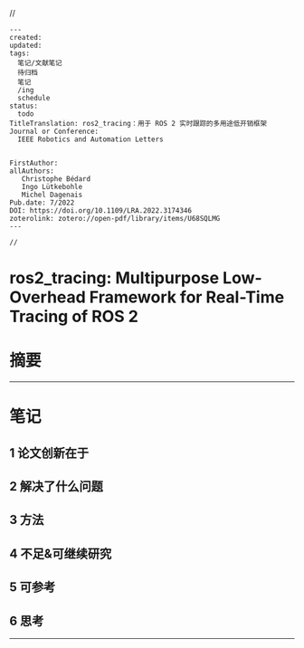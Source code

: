 //

    ---
    created:
    updated:
    tags:
      笔记/文献笔记
      待归档
      笔记
      /ing
      schedule
    status:
      todo
    TitleTranslation: ros2_tracing：用于 ROS 2 实时跟踪的多用途低开销框架
    Journal or Conference: 
      IEEE Robotics and Automation Letters 
       
      
    FirstAuthor: 
    allAuthors: 
       Christophe Bédard
       Ingo Lütkebohle
       Michel Dagenais
    Pub.date: 7/2022
    DOI: https://doi.org/10.1109/LRA.2022.3174346
    zoterolink: zotero://open-pdf/library/items/U68SQLMG
    ---

    //

# ros2\_tracing: Multipurpose Low-Overhead Framework for Real-Time Tracing of ROS 2

# 摘要

***

# 笔记

## 1 论文创新在于

## 2 解决了什么问题

## 3 方法

## 4 不足&可继续研究

## 5 可参考

## 6 思考

***

